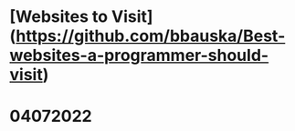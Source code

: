 # \[Websites to Visit\](https://github.com/bbauska/Best-websites-a-programmer-should-visit)

# 04072022
